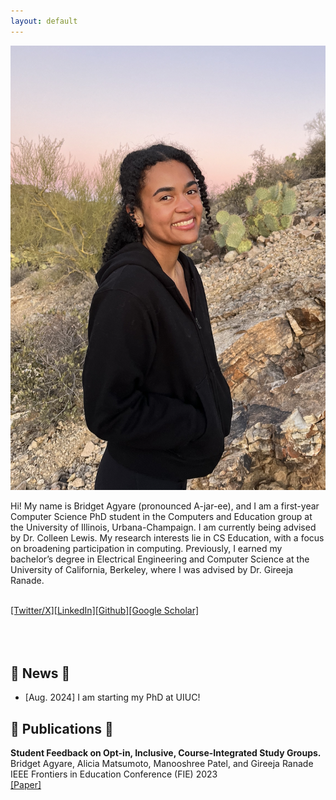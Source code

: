 ```yaml
---
layout: default
---
```


<!-- ## About Me -->

<img class="profile-picture" src="cropped-image.png" alt="Bridget Agyare">

Hi! My name is Bridget Agyare (pronounced A-jar-ee), and I am a first-year Computer Science PhD student in the Computers and Education group at the University of Illinois, Urbana-Champaign. I am currently being advised by Dr. Colleen Lewis. My research interests lie in CS Education, with a focus on broadening participation in computing. Previously, I earned my bachelor’s degree in Electrical Engineering and Computer Science at the University of California, Berkeley, where I was advised by Dr. Gireeja Ranade.<br><br>
  
  
  
  
  
[[Twitter/X]](https://x.com/bridgetagyare)[[LinkedIn]](https://www.linkedin.com/in/bridgetagyare119/)[[Github]](https://github.com/bridgetagyare)[[Google Scholar]](https://scholar.google.com/citations?hl=en&user=4R8HX78AAAAJ&view_op=list_works&authuser=1&gmla=AETOMgH8XqlSuMfTafGLclU0yFpIxJV-Kg81_vYNhE4s8FkRdCE_gciSL80owKfWIaNy_OBFlBkHgvvY7_IyCOgv)<br><br><br><br>
  

## 💖 News 💖
* [Aug. 2024] I am starting my PhD at UIUC!

## 💖 Publications 💖
<strong>Student Feedback on Opt-in, Inclusive, Course-Integrated Study Groups.</strong> \
Bridget Agyare, Alicia Matsumoto, Manooshree Patel, and Gireeja Ranade \
IEEE Frontiers in Education Conference (FIE) 2023 \
[[Paper]](https://ieeexplore.ieee.org/stamp/stamp.jsp?arnumber=10343384)

<!-- 1. F.Bar, J.Doe: Effects of having a placeholder of a name
2. S.Holmes, J.Watson: Consequences of living with a sociopath in London

## Typography

This is a [link](http://google.com). Something *italics* and something **bold**.

Here is a table

Year | Award | Category
-----|-------|--------
2014 | Emmy  | Won Outstanding Lead Actor in a miniseries or a movie
2015 | BAFTA | Nominated for Best Leading Actor for Sherlock
2014 | Satellite | Won Best Actor miniseries or television film

Here is a horizontal rule

---

Here is a blockquote

> To a great mind, nothing is little

## References

* Foo Bar: Head of Department, Placeholder Names, Lorem
* John Doe: Associate Professor, Department of Computer Science, Ipsum -->
